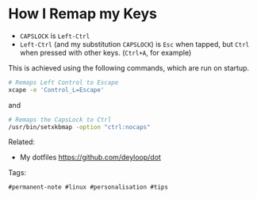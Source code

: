 # How I Remap my Keys

* `CAPSLOCK` is `Left-Ctrl`
* `Left-Ctrl` (and my substitution `CAPSLOCK`) is `Esc` when tapped, but `Ctrl`
  when pressed with other keys. (`Ctrl+A`, for example)

This is achieved using the following commands, which are run on startup.

```sh
# Remaps Left Control to Escape
xcape -e 'Control_L=Escape'
```

and

```sh
# Remaps the CapsLock to Ctrl
/usr/bin/setxkbmap -option "ctrl:nocaps"
```

Related:

* My dotfiles <https://github.com/deyloop/dot>

Tags:

    #permanent-note #linux #personalisation #tips
